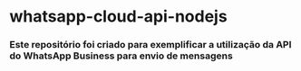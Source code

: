 # whatsapp-cloud-api-nodejs

### Este repositório foi criado para exemplificar a utilização da API do WhatsApp Business para envio de mensagens